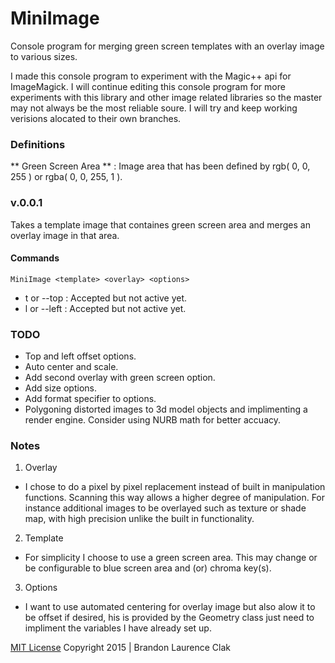 # MiniImage
Console program for merging green screen templates with an overlay image to various sizes. 

I made this console program to experiment with the Magic++ api for ImageMagick.  I will continue editing this console program for more experiments with this library and other image related libraries so the master may not always be the most reliable soure.  I will try and keep working verisions alocated to their own branches.

### Definitions
** Green Screen Area ** : Image area that has been defined by rgb( 0, 0, 255 ) or rgba( 0, 0, 255, 1 ).

### v.0.0.1
Takes a template image that containes green screen area and merges an overlay image in that area.

#### Commands
`MiniImage <template> <overlay> <options>`

- t or --top  :  Accepted but not active yet.
- l or --left :  Accepted but not active yet.

### TODO
- Top and left offset options.
- Auto center and scale.
- Add second overlay with green screen option.
- Add size options.
- Add format specifier to options.
- Polygoning distorted images to 3d model objects and implimenting a render engine.  Consider using NURB math for better accuacy. 

### Notes
1. Overlay
- I chose to do a pixel by pixel replacement instead of built in manipulation functions.  Scanning this way allows a higher degree of manipulation.  For instance additional images to be overlayed such as texture or shade map, with high precision unlike the built in functionality.

2. Template
- For simplicity I choose to use a green screen area.  This may change or be configurable to blue screen area and (or) chroma key(s).

3. Options
- I want to use automated centering for overlay image but also alow it to be offset if desired, his is provided by the Geometry class just need to impliment the variables I have already set up.


[MIT License](LICENSE)
Copyright 2015 | Brandon Laurence Clak
 
